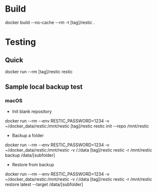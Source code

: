 # Build

docker build --no-cache --rm -t [tag]/restic .


# Testing

## Quick

docker run --rm [tag]/restic restic

## Sample local backup test

### macOS

- Init blank repository

docker run --rm --env RESTIC_PASSWORD=1234 -v ~/docker_data/restic:/mnt/restic [tag]/restic restic init --repo /mnt/restic

- Backup a folder

docker run --rm --env RESTIC_PASSWORD=1234 -v ~/docker_data/restic:/mnt/restic -v /:/data [tag]/restic restic -r /mnt/restic backup /data/[subfolder]

- Restore from backup

docker run --rm --env RESTIC_PASSWORD=1234 -v ~/docker_data/restic:/mnt/restic -v /:/data [tag]/restic restic -r /mnt/restic restore latest --target /data/[subfolder]

